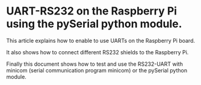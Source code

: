 # UART-RS232 on the Raspberry Pi using the pySerial python module.

This article explains how to enable to use UARTs on the Raspberry Pi board.

It also shows how to connect different RS232 shields to the Raspberry Pi.

Finally this document shows how to test and use the RS232-UART with minicom (serial communication program minicom) or the pySerial python module.
